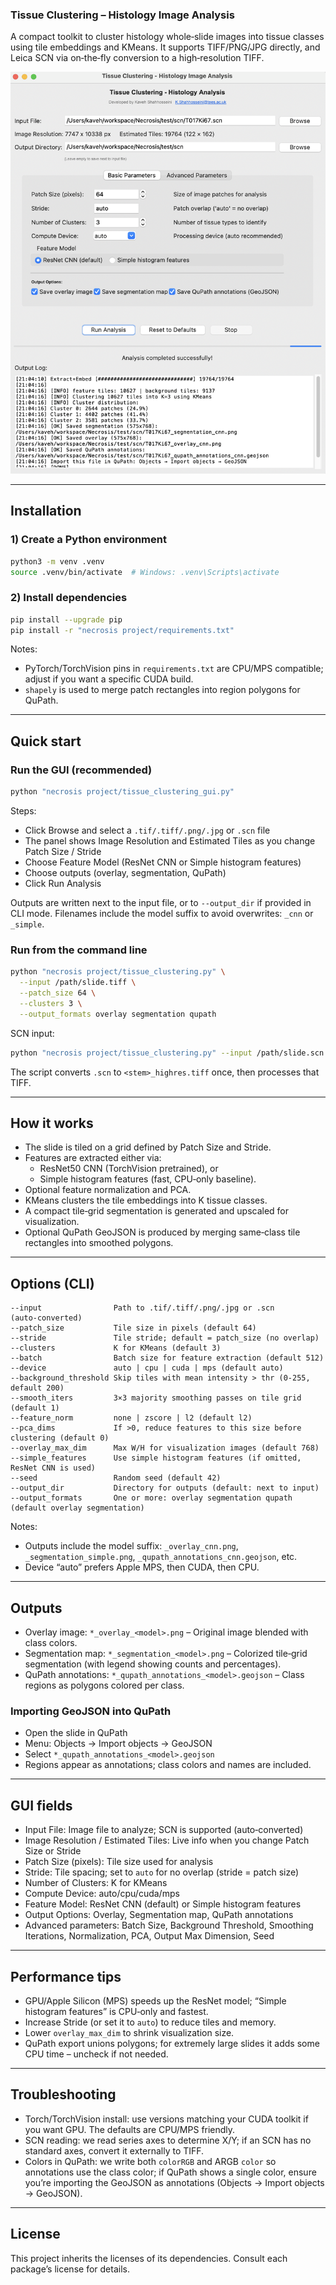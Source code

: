 ### Tissue Clustering – Histology Image Analysis

A compact toolkit to cluster histology whole‑slide images into tissue classes using tile embeddings and KMeans. It supports TIFF/PNG/JPG directly, and Leica SCN via on‑the‑fly conversion to a high‑resolution TIFF.

![Tissue Clustering GUI](./ui.png)

---

## Installation

### 1) Create a Python environment
```bash
python3 -m venv .venv
source .venv/bin/activate  # Windows: .venv\Scripts\activate
```

### 2) Install dependencies
```bash
pip install --upgrade pip
pip install -r "necrosis project/requirements.txt"
```

Notes:
- PyTorch/TorchVision pins in `requirements.txt` are CPU/MPS compatible; adjust if you want a specific CUDA build.
- `shapely` is used to merge patch rectangles into region polygons for QuPath.

---

## Quick start

### Run the GUI (recommended)
```bash
python "necrosis project/tissue_clustering_gui.py"
```

Steps:
- Click Browse and select a `.tif/.tiff/.png/.jpg` or `.scn` file
- The panel shows Image Resolution and Estimated Tiles as you change Patch Size / Stride
- Choose Feature Model (ResNet CNN or Simple histogram features)
- Choose outputs (overlay, segmentation, QuPath)
- Click Run Analysis

Outputs are written next to the input file, or to `--output_dir` if provided in CLI mode. Filenames include the model suffix to avoid overwrites: `_cnn` or `_simple`.

### Run from the command line
```bash
python "necrosis project/tissue_clustering.py" \
  --input /path/slide.tiff \
  --patch_size 64 \
  --clusters 3 \
  --output_formats overlay segmentation qupath
```

SCN input:
```bash
python "necrosis project/tissue_clustering.py" --input /path/slide.scn
```
The script converts `.scn` to `<stem>_highres.tiff` once, then processes that TIFF.

---

## How it works

- The slide is tiled on a grid defined by Patch Size and Stride.
- Features are extracted either via:
  - ResNet50 CNN (TorchVision pretrained), or
  - Simple histogram features (fast, CPU‑only baseline).
- Optional feature normalization and PCA.
- KMeans clusters the tile embeddings into K tissue classes.
- A compact tile‑grid segmentation is generated and upscaled for visualization.
- Optional QuPath GeoJSON is produced by merging same‑class tile rectangles into smoothed polygons.

---

## Options (CLI)

```text
--input                Path to .tif/.tiff/.png/.jpg or .scn (auto‑converted)
--patch_size           Tile size in pixels (default 64)
--stride               Tile stride; default = patch_size (no overlap)
--clusters             K for KMeans (default 3)
--batch                Batch size for feature extraction (default 512)
--device               auto | cpu | cuda | mps (default auto)
--background_threshold Skip tiles with mean intensity > thr (0‑255, default 200)
--smooth_iters         3×3 majority smoothing passes on tile grid (default 1)
--feature_norm         none | zscore | l2 (default l2)
--pca_dims             If >0, reduce features to this size before clustering (default 0)
--overlay_max_dim      Max W/H for visualization images (default 768)
--simple_features      Use simple histogram features (if omitted, ResNet CNN is used)
--seed                 Random seed (default 42)
--output_dir           Directory for outputs (default: next to input)
--output_formats       One or more: overlay segmentation qupath (default overlay segmentation)
```

Notes:
- Outputs include the model suffix: `_overlay_cnn.png`, `_segmentation_simple.png`, `_qupath_annotations_cnn.geojson`, etc.
- Device “auto” prefers Apple MPS, then CUDA, then CPU.

---

## Outputs

- Overlay image: `*_overlay_<model>.png` – Original image blended with class colors.
- Segmentation map: `*_segmentation_<model>.png` – Colorized tile‑grid segmentation (with legend showing counts and percentages).
- QuPath annotations: `*_qupath_annotations_<model>.geojson` – Class regions as polygons colored per class.

### Importing GeoJSON into QuPath
- Open the slide in QuPath
- Menu: Objects → Import objects → GeoJSON
- Select `*_qupath_annotations_<model>.geojson`
- Regions appear as annotations; class colors and names are included.

---

## GUI fields

- Input File: Image file to analyze; SCN is supported (auto‑converted)
- Image Resolution / Estimated Tiles: Live info when you change Patch Size or Stride
- Patch Size (pixels): Tile size used for analysis
- Stride: Tile spacing; set to `auto` for no overlap (stride = patch size)
- Number of Clusters: K for KMeans
- Compute Device: auto/cpu/cuda/mps
- Feature Model: ResNet CNN (default) or Simple histogram features
- Output Options: Overlay, Segmentation map, QuPath annotations
- Advanced parameters: Batch Size, Background Threshold, Smoothing Iterations, Normalization, PCA, Output Max Dimension, Seed

---

## Performance tips

- GPU/Apple Silicon (MPS) speeds up the ResNet model; “Simple histogram features” is CPU‑only and fastest.
- Increase Stride (or set it to `auto`) to reduce tiles and memory.
- Lower `overlay_max_dim` to shrink visualization size.
- QuPath export unions polygons; for extremely large slides it adds some CPU time – uncheck if not needed.

---

## Troubleshooting

- Torch/TorchVision install: use versions matching your CUDA toolkit if you want GPU. The defaults are CPU/MPS friendly.
- SCN reading: we read series axes to determine X/Y; if an SCN has no standard axes, convert it externally to TIFF.
- Colors in QuPath: we write both `colorRGB` and ARGB `color` so annotations use the class color; if QuPath shows a single color, ensure you’re importing the GeoJSON as annotations (Objects → Import objects → GeoJSON).

---

## License

This project inherits the licenses of its dependencies. Consult each package’s license for details.


